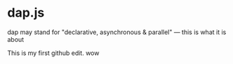 # dap.js
dap may stand for "declarative, asynchronous &amp; parallel" — this is what it is about

This is my first github edit. wow
